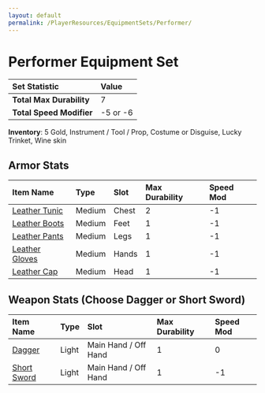 ```yaml
---
layout: default
permalink: /PlayerResources/EquipmentSets/Performer/
---
```

# Performer Equipment Set

| Set Statistic | Value |
| :--- | :--- |
| **Total Max Durability** | 7 |
| **Total Speed Modifier** | -5 or -6 |

**Inventory**: 5 Gold, Instrument / Tool / Prop, Costume or Disguise, Lucky Trinket, Wine skin

## Armor Stats

| Item Name                                                                         | Type   | Slot  | Max Durability | Speed Mod |
| :-------------------------------------------------------------------------------- | :----- | :---- | :------------- | :-------- |
| [Leather Tunic]({{site.baseurl}}/PlayerResources/Equipment/Armor/LeatherTunic/)   | Medium | Chest | 2              | -1        |
| [Leather Boots]({{site.baseurl}}/PlayerResources/Equipment/Armor/LeatherBoots/)   | Medium | Feet  | 1              | -1        |
| [Leather Pants]({{site.baseurl}}/PlayerResources/Equipment/Armor/LeatherPants/)   | Medium | Legs  | 1              | -1        |
| [Leather Gloves]({{site.baseurl}}/PlayerResources/Equipment/Armor/LeatherGloves/) | Medium | Hands | 1              | -1        |
| [Leather Cap]({{site.baseurl}}/PlayerResources/Equipment/Armor/LeatherCap/)       | Medium | Head  | 1              | -1        |

## Weapon Stats (Choose Dagger or Short Sword)

| Item Name | Type | Slot | Max Durability | Speed Mod |
| :--- | :--- | :--- | :--- | :--- |
| [Dagger]({{site.baseurl}}/PlayerResources/Equipment/Weapons/Dagger/) | Light | Main Hand / Off Hand | 1 | 0 |
| [Short Sword]({{site.baseurl}}/PlayerResources/Equipment/Weapons/ShortSword/) | Light | Main Hand / Off Hand | 1 | -1 |
